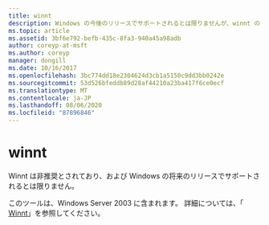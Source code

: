 ```yaml
---
title: winnt
description: Windows の今後のリリースでサポートされるとは限りませんが、winnt のリファレンス記事です。
ms.topic: article
ms.assetid: 3bf6e792-befb-435c-8fa3-940a45a98adb
author: coreyp-at-msft
ms.author: coreyp
manager: dongill
ms.date: 10/16/2017
ms.openlocfilehash: 3bc774dd18e2304624d3cb1a5150c9dd3bb0242e
ms.sourcegitcommit: 53d526bfeddb89d28af44210a23ba417f6ce0ecf
ms.translationtype: MT
ms.contentlocale: ja-JP
ms.lasthandoff: 08/06/2020
ms.locfileid: "87896846"
---
```

# <a name="winnt"></a>winnt



Winnt は非推奨とされており、および Windows の将来のリリースでサポートされるとは限りません。

このツールは、Windows Server 2003 に含まれます。 詳細については、「 [Winnt](/previous-versions/orphan-topics/ws.10/cc755763(v=ws.10))」を参照してください。
